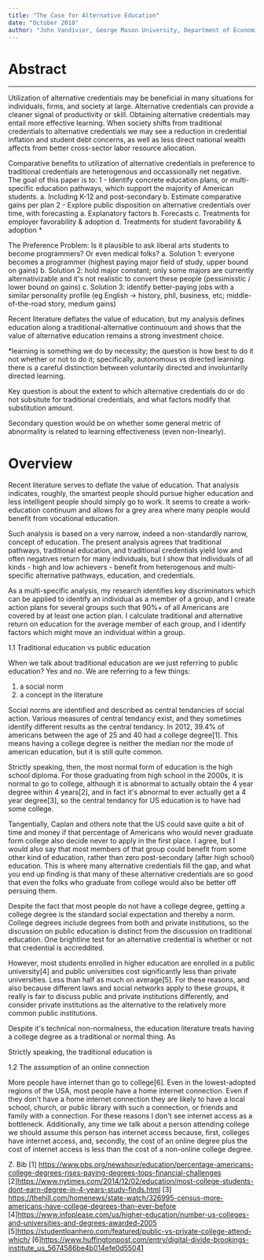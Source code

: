 ```yaml
---
title: "The Case for Alternative Education"
date: "October 2018"
author: "John Vandivier, George Mason University, Department of Economics"
---
```


# Abstract

***
Utilization of alternative credentials may be beneficial in many situations for individuals, firms, and society at large. Alternative credentials can provide a cleaner signal of productivity or skill. Obtaining alternative credentials may entail more effective learning. When society shifts from traditional credentials to alternative credentials we may see a reduction in credential inflation and student debt concerns, as well as less direct national wealth affects from better cross-sector labor resource allocation.

Comparative benefits to utilization of alternative credentials in preference to traditional credentials are heterogenous and occassionally net negative. The goal of this paper is to:
1 - Identify concrete education plans, or multi-specific education pathways, which support the majority of American students.
    a. Including K-12 and post-secondary
    b. Estimate comparative gains per plan
2 - Explore public disposition on alternative credentials over time, with forecasting
    a. Explanatory factors
    b. Forecasts
    c. Treatments for employer favorability & adoption
    d. Treatments for student favorability & adoption
*

The Preference Problem: Is it plausible to ask liberal arts students to become programmers? Or even medical folks?
  a. Solution 1: everyone becomes a programmer (highest paying major field of study, upper bound on gains)
  b. Solution 2: hold major constant; only some majors are currently alternativizable and it's not realistic to convert these people (pessimisstic / lower bound on gains)
  c. Solution 3: identify better-paying jobs with a similar personality profile (eg English -> history, phil, business, etc; middle-of-the-road story, medium gains)

Recent literature deflates the value of education, but my analysis defines education along a traditional-alternative continuoum and shows that the value of alternative education remains a strong investment choice.

*learning is something we do by necessity; the question is how best to do it not whether or not to do it; specifically, autonomous vs directed learning. there is a careful distinction between voluntarily directed and involuntarily directed learning.

Key question is about the extent to which alternative credentials do or do not subsitute for traditional credentials, and what factors modify that substitution amount.

Secondary question would be on whether some general metric of abnormality is related to learning effectiveness (even non-linearly).

# Overview

Recent literature serves to deflate the value of education. That analysis indicates, roughly, the smartest people should pursue higher education and less intelligent people should simply go to work. It seems to create a work-education continuum and allows for a grey area where many people would benefit from vocational education.

Such analysis is based on a very narrow, indeed a non-standardly narrow, concept of education. The present analysis agrees that traditional pathways, traditional education, and traditional credentials yield low and often negatives return for many individuals, but I show that individuals of all kinds - high and low achievers - benefit from heterogenous and multi-specific alternative pathways, education, and credentials.

As a multi-specific analysis, my research identifies key discriminators which can be applied to identify an individual as a member of a group, and I create action plans for several groups such that 90%+ of all Americans are covered by at least one action plan. I calculate traditional and alternative return on education for the average member of each group, and I identify factors which might move an individual within a group.

1.1 Traditional education vs public education

When we talk about traditional education are we just referring to public education? Yes and no. We are referring to a few things:
  1. a social norm
  2. a concept in the literature

Social norms are identified and described as central tendancies of social action. Various measures of central tendancy exist, and they sometimes identify different results as the central tendancy. In 2012, 39.4% of americans between the age of 25 and 40 had a college degree[1]. This means having a college degree is neither the median nor the mode of american education, but it is still quite common.

Strictly speaking, then, the most normal form of education is the high school diploma. For those graduating from high school in the 2000s, it is normal to go to college, although it is abnormal to actually obtain the 4 year degree within 4 years[2], and in fact it's abnormal to ever actually get a 4 year degree[3], so the central tendancy for US education is to have had some college.

Tangentially, Caplan and others note that the US could save quite a bit of time and money if that percentage of Americans who would never graduate form college also decide never to apply in the first place. I agree, but I would also say that most members of that group could benefit from some other kind of education, rather than zero post-secondary (after high school) education. This is where many alternative credentials fill the gap, and what you end up finding is that many of these alternative credentials are so good that even the folks who graduate from college would also be better off persuing them.

Despite the fact that most people do not have a college degree, getting a college degree is the standard social expectation and thereby a norm. College degrees include degrees from both and private institutions, so the discussion on public education is distinct from the discussion on traditional education. One brightline test for an alternative credential is whether or not that credential is accreddited.

However, most students enrolled in higher education are enrolled in a public university[4] and public universities cost significantly less than private universities. Less than half as much on average[5]. For these reasons, and also because different laws and social networks apply to these groups, it really is fair to discuss public and private institutions differently, and consider private institutions as the alternative to the relatively more common public institutions.

Despite it's technical non-normalness, the education literature treats having a college degree as a traditional or normal thing. As 

Strictly speaking, the traditional education is 

1.2 The assumption of an online connection

More people have internet than go to college[6]. Even in the lowest-adopted regions of the USA, most people have a home internet connection. Even if they don't have a home internet connection they are likely to have a local school, church, or public library with such a connection, or friends and family with a connection. For these reasons I don't see internet access as a bottleneck. Additionally, any time we talk about a person attending college we should assume this person has internet access because, first, colleges have internet access, and, secondly, the cost of an online degree plus the cost of internet access is less than the cost of a non-online college degree.

Z. Bib
[1] https://www.pbs.org/newshour/education/percentage-americans-college-degrees-rises-paying-degrees-tops-financial-challenges
[2]https://www.nytimes.com/2014/12/02/education/most-college-students-dont-earn-degree-in-4-years-study-finds.html
[3] https://thehill.com/homenews/state-watch/326995-census-more-americans-have-college-degrees-than-ever-before
[4]https://www.infoplease.com/us/higher-education/number-us-colleges-and-universities-and-degrees-awarded-2005
[5]https://studentloanhero.com/featured/public-vs-private-college-attend-which/
[6]https://www.huffingtonpost.com/entry/digital-divide-brookings-institute_us_5674586be4b014efe0d55041